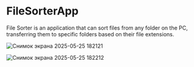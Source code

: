 # FileSorterApp

File Sorter is an application that can sort files from any folder on the PC, transferring them to specific folders based on their file extensions.

![Снимок экрана 2025-05-25 182121](https://github.com/user-attachments/assets/917c3c87-6844-4687-aaed-7c70113a90dd)

![Снимок экрана 2025-05-25 182212](https://github.com/user-attachments/assets/77ef18ee-8201-4567-813f-73e572e0aa90)
